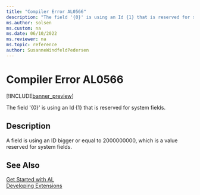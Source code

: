 ```yaml
---
title: "Compiler Error AL0566"
description: "The field '{0}' is using an Id {1} that is reserved for system fields."
ms.author: solsen
ms.custom: na
ms.date: 06/10/2022
ms.reviewer: na
ms.topic: reference
author: SusanneWindfeldPedersen
---
```

[//]: # (START>DO_NOT_EDIT)
[//]: # (IMPORTANT:Do not edit any of the content between here and the END>DO_NOT_EDIT.)
[//]: # (Any modifications should be made in the .xml files in the ModernDev repo.)
# Compiler Error AL0566

[!INCLUDE[banner_preview](../includes/banner_preview.md)]

The field '{0}' is using an Id {1} that is reserved for system fields.

## Description
A field is using an ID bigger or equal to 2000000000, which is a value reserved for system fields.  

[//]: # (IMPORTANT: END>DO_NOT_EDIT)
## See Also  
[Get Started with AL](../devenv-get-started.md)  
[Developing Extensions](../devenv-dev-overview.md)  